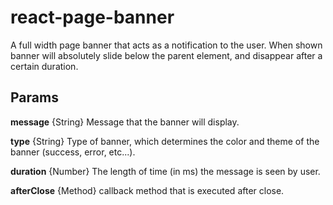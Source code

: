 # react-page-banner

A full width page banner that acts as a notification to the user. When shown banner will absolutely slide below the parent element, and disappear after a certain duration.

## Params

**message** {String} Message that the banner will display.

**type** {String} Type of banner, which determines the color and theme of the banner (success, error, etc...).

**duration** {Number} The length of time (in ms) the message is seen by user.

**afterClose** {Method} callback method that is executed after close.
